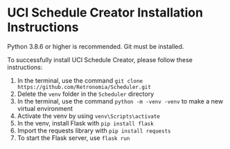 <h1>UCI Schedule Creator Installation Instructions</h1>

Python 3.8.6 or higher is recommended. Git must be installed.

To successfully install UCI Schedule Creator, please follow these instructions:
1. In the terminal, use the command `git clone https://github.com/Retronomia/Scheduler.git`
2. Delete the `venv` folder in the `Scheduler` directory
3. In the terminal, use the command `python -m -venv -venv` to make a new virtual environment
4. Activate the venv by using `venv\Scripts\activate`
5. In the venv, install Flask with `pip install flask`
5. Import the requests library with `pip install requests`
6. To start the Flask server, use `flask run`
